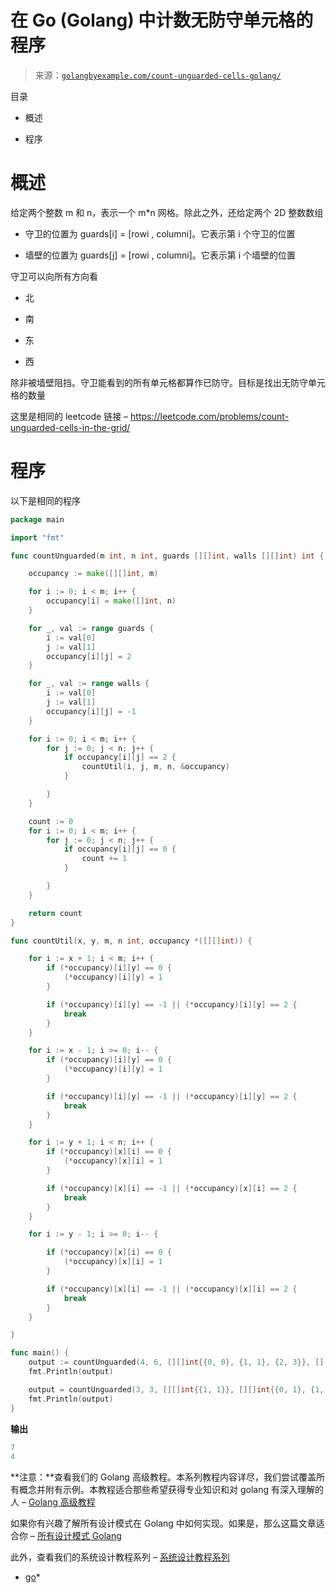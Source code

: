 <!--yml

类别：未分类

日期：2024-10-13 06:51:55

-->

# 在 Go (Golang) 中计数无防守单元格的程序

> 来源：[`golangbyexample.com/count-unguarded-cells-golang/`](https://golangbyexample.com/count-unguarded-cells-golang/)

目录

+   概述

+   程序

# **概述**

给定两个整数 m 和 n，表示一个 m*n 网格。除此之外，还给定两个 2D 整数数组

+   守卫的位置为 guards[i] = [rowi , columni]。它表示第 i 个守卫的位置

+   墙壁的位置为 guards[j] = [rowi , columni]。它表示第 i 个墙壁的位置

守卫可以向所有方向看

+   北

+   南

+   东

+   西

除非被墙壁阻挡。守卫能看到的所有单元格都算作已防守。目标是找出无防守单元格的数量

这里是相同的 leetcode 链接 – https://leetcode.com/problems/count-unguarded-cells-in-the-grid/

# **程序**

以下是相同的程序

```go
package main

import "fmt"

func countUnguarded(m int, n int, guards [][]int, walls [][]int) int {

	occupancy := make([][]int, m)

	for i := 0; i < m; i++ {
		occupancy[i] = make([]int, n)
	}

	for _, val := range guards {
		i := val[0]
		j := val[1]
		occupancy[i][j] = 2
	}

	for _, val := range walls {
		i := val[0]
		j := val[1]
		occupancy[i][j] = -1
	}

	for i := 0; i < m; i++ {
		for j := 0; j < n; j++ {
			if occupancy[i][j] == 2 {
				countUtil(i, j, m, n, &occupancy)
			}

		}
	}

	count := 0
	for i := 0; i < m; i++ {
		for j := 0; j < n; j++ {
			if occupancy[i][j] == 0 {
				count += 1
			}

		}
	}

	return count
}

func countUtil(x, y, m, n int, occupancy *([][]int)) {

	for i := x + 1; i < m; i++ {
		if (*occupancy)[i][y] == 0 {
			(*occupancy)[i][y] = 1
		}

		if (*occupancy)[i][y] == -1 || (*occupancy)[i][y] == 2 {
			break
		}
	}

	for i := x - 1; i >= 0; i-- {
		if (*occupancy)[i][y] == 0 {
			(*occupancy)[i][y] = 1
		}

		if (*occupancy)[i][y] == -1 || (*occupancy)[i][y] == 2 {
			break
		}
	}

	for i := y + 1; i < n; i++ {
		if (*occupancy)[x][i] == 0 {
			(*occupancy)[x][i] = 1
		}

		if (*occupancy)[x][i] == -1 || (*occupancy)[x][i] == 2 {
			break
		}
	}

	for i := y - 1; i >= 0; i-- {

		if (*occupancy)[x][i] == 0 {
			(*occupancy)[x][i] = 1
		}

		if (*occupancy)[x][i] == -1 || (*occupancy)[x][i] == 2 {
			break
		}
	}

}

func main() {
	output := countUnguarded(4, 6, [][]int{{0, 0}, {1, 1}, {2, 3}}, [][]int{{0, 1}, {2, 2}, {1, 4}})
	fmt.Println(output)

	output = countUnguarded(3, 3, [][]int{{1, 1}}, [][]int{{0, 1}, {1, 0}, {2, 1}, {1, 2}})
	fmt.Println(output)
}
```

**输出**

```go
7
4
```

**注意：**查看我们的 Golang 高级教程。本系列教程内容详尽，我们尝试覆盖所有概念并附有示例。本教程适合那些希望获得专业知识和对 golang 有深入理解的人 – [Golang 高级教程](https://golangbyexample.com/golang-comprehensive-tutorial/)

如果你有兴趣了解所有设计模式在 Golang 中如何实现。如果是，那么这篇文章适合你 – [所有设计模式 Golang](https://golangbyexample.com/all-design-patterns-golang/)

此外，查看我们的系统设计教程系列 – [系统设计教程系列](https://techbyexample.com/system-design-questions/)

+   [go](https://golangbyexample.com/tag/go/)*
